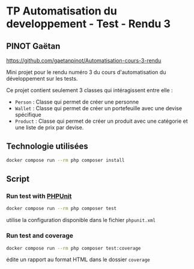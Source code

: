 # TP Automatisation du developpement - Test - Rendu 3
## PINOT Gaëtan
https://github.com/gaetanpinot/Automatisation-cours-3-rendu


Mini projet pour le rendu numéro 3 du cours d'automatisation du développement sur les tests.

Ce projet contient seulement 3 classes qui intéragissent entre elle :

- `Person` : Classe qui permet de créer une personne
- `Wallet` : Classe qui permet de créer un portefeuille avec une devise spécifique
- `Product` : Classe qui permet de créer un produit avec une catégorie et une liste de prix par devise.

## Technologie utilisées

```sh
docker compose run --rm php composer install
```

## Script

### Run test with [PHPUnit](https://phpunit.de/)

```sh
docker compose run --rm php composer test
```

utilise la configuration disponible dans le fichier `phpunit.xml`

### Run test and coverage

```sh
docker compose run --rm php composer test:coverage
```

édite un rapport au format HTML dans le dossier `coverage`
